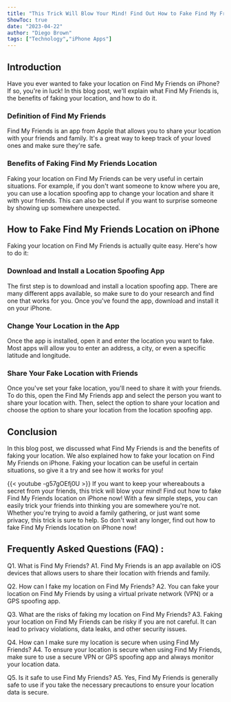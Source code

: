 ```yaml
---
title: "This Trick Will Blow Your Mind! Find Out How to Fake Find My Friends Location on iPhone Now!"
ShowToc: true 
date: "2023-04-22"
author: "Diego Brown" 
tags: ["Technology","iPhone Apps"]
---
```

## Introduction

Have you ever wanted to fake your location on Find My Friends on iPhone? If so, you're in luck! In this blog post, we'll explain what Find My Friends is, the benefits of faking your location, and how to do it.

### Definition of Find My Friends

Find My Friends is an app from Apple that allows you to share your location with your friends and family. It's a great way to keep track of your loved ones and make sure they're safe.

### Benefits of Faking Find My Friends Location

Faking your location on Find My Friends can be very useful in certain situations. For example, if you don't want someone to know where you are, you can use a location spoofing app to change your location and share it with your friends. This can also be useful if you want to surprise someone by showing up somewhere unexpected.

## How to Fake Find My Friends Location on iPhone

Faking your location on Find My Friends is actually quite easy. Here's how to do it:

### Download and Install a Location Spoofing App

The first step is to download and install a location spoofing app. There are many different apps available, so make sure to do your research and find one that works for you. Once you've found the app, download and install it on your iPhone.

### Change Your Location in the App

Once the app is installed, open it and enter the location you want to fake. Most apps will allow you to enter an address, a city, or even a specific latitude and longitude.

### Share Your Fake Location with Friends

Once you've set your fake location, you'll need to share it with your friends. To do this, open the Find My Friends app and select the person you want to share your location with. Then, select the option to share your location and choose the option to share your location from the location spoofing app.

## Conclusion

In this blog post, we discussed what Find My Friends is and the benefits of faking your location. We also explained how to fake your location on Find My Friends on iPhone. Faking your location can be useful in certain situations, so give it a try and see how it works for you!

{{< youtube -g57gOEfj0U >}} 
If you want to keep your whereabouts a secret from your friends, this trick will blow your mind! Find out how to fake Find My Friends location on iPhone now! With a few simple steps, you can easily trick your friends into thinking you are somewhere you're not. Whether you're trying to avoid a family gathering, or just want some privacy, this trick is sure to help. So don't wait any longer, find out how to fake Find My Friends location on iPhone now!

## Frequently Asked Questions (FAQ) :
Q1. What is Find My Friends?
A1. Find My Friends is an app available on iOS devices that allows users to share their location with friends and family.

Q2. How can I fake my location on Find My Friends?
A2. You can fake your location on Find My Friends by using a virtual private network (VPN) or a GPS spoofing app.

Q3. What are the risks of faking my location on Find My Friends?
A3. Faking your location on Find My Friends can be risky if you are not careful. It can lead to privacy violations, data leaks, and other security issues.

Q4. How can I make sure my location is secure when using Find My Friends?
A4. To ensure your location is secure when using Find My Friends, make sure to use a secure VPN or GPS spoofing app and always monitor your location data.

Q5. Is it safe to use Find My Friends?
A5. Yes, Find My Friends is generally safe to use if you take the necessary precautions to ensure your location data is secure.


